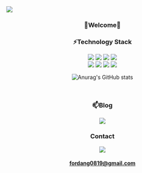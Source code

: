 
<img src="https://capsule-render.vercel.app/api?type=wave&color=_custom_gradient&height=300&section=header&text=FordangIT's%20GitHub&fontSize=90" />
<div align='center'>

### 🌱Welcome🌱

### ⚡Technology Stack
<img src="https://img.shields.io/badge/HTML5-E34F26?style=flat-square&logo=HTML5&logoColor=white"/>
<img src="https://img.shields.io/badge/CSS3-1572B6?style=flat-square&logo=CSS3&logoColor=white"/>
<img src="https://img.shields.io/badge/JavaScript-F7DF1E?style=flat-square&logo=JavaScript&logoColor=white"/>
<img src="https://img.shields.io/badge/TypeScript-3178C6?style=flat-square&logo=react&logoColor=white"/>
<br/>
<img src="https://img.shields.io/badge/react-F7DF1E?style=flat-square&logo=react&logoColor=white"/>
<img src="https://img.shields.io/badge/redux%20toolkit-764ABC?style=flat-square&logo=Redux&logoColor=white"/>
<img src="https://img.shields.io/badge/Next.js-000000?style=flat-square&logo=Next.js&logoColor=white"/>
<img src="https://img.shields.io/badge/Tailwind%20CSS-06B6D4?style=flat-square&logo=Tailwind%20CSS&logoColor=white"/>

<br />

![Anurag's GitHub stats](https://github-readme-stats.vercel.app/api?username=FordangIT&show_icons=true&theme=shadow_blue)  

<br />

### 📫Blog 
<a href="https://velog.io/@fo_rdang" target="_blank"><img src="https://img.shields.io/badge/Velog-20C997?style=flat&logo=Velog&logoColor=white"/></a>
<br />

### Contact 

<img src="https://img.shields.io/badge/Gmail-EA4335?style=flat-&logo=Gmail&logoColor=white"/>

#### fordang0819@gmail.com

</div>


<!--
현재, 프론트엔드 직무로 역량을 쌓아가고 있지만 프로그래밍 전반적으로 많은 관심이 있습니다. 

성장하면서 많은 기록들에 도움을 받고 있습니다. 
저또한 발자국을 남기면서 개발자 문화에 기여하려고 합니다. 

블로그 주소 이메일 주소 
https://github.com/anuraghazra/github-readme-stats/blob/master/themes/README.md //이거 카드 디자인
- 🔭 I’m currently working on ...
- 🌱 I’m currently learning ...
- 👯 I’m looking to collaborate on ...
- 🤔 I’m looking for help with ...
- 💬 Ask me about ...
- 📫 How to reach me: ...
- 😄 Pronouns: ...
- ⚡ Fun fact: ...
### 소프트웨어 엔지니어 이유정입니다 👋

현재, 프론트엔드 직무로 역량을 쌓아가고 있지만 프로그래밍 전반적으로 많은 관심이 있습니다. 

성장하면서 많은 기록들에 도움을 받고 있습니다. 
저또한 발자국을 남기면서 개발자 문화에 기여하려고 합니다. 

블로그 주소 이메일 주소 
-->

